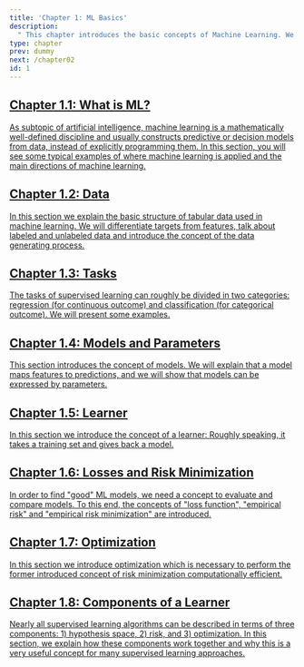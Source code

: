 ```yaml
---
title: 'Chapter 1: ML Basics'
description:
  " This chapter introduces the basic concepts of Machine Learning. We focus on supervised learning, explain the difference between regression and classification, show how to evaluate and compare Machine Learning models and formalize the concept of learning."
type: chapter
prev: dummy
next: /chapter02
id: 1
---
```



<section class="c72e2d57">
  <h2 class="_5e0ebe7a">
  <a class="_46224d00 _7e2d93b5" href="/chapter01-01-basics-whatisml">Chapter 1.1: What is ML?</a>

  </h2>
  <p class="de526628">
  <a class="_46224d00 _7e2d93b5" href="/chapter01-01-basics-whatisml"> As subtopic of artificial intelligence, machine learning is a mathematically well-defined discipline and usually constructs predictive or decision models from data, instead of explicitly programming them. In this section, you will see some typical examples of where machine learning is applied and the main directions of machine learning.</a>
  </p>
</section>





<section class="c72e2d57">
  <h2 class="_5e0ebe7a">
  <a class="_46224d00 _7e2d93b5" href="/chapter01-02-basics-data">Chapter 1.2: Data</a>

  </h2>
  <p class="de526628">
  <a class="_46224d00 _7e2d93b5" href="/chapter01-02-basics-data"> In this section we explain the basic structure of tabular data used in machine learning. We will differentiate targets from features, talk about labeled and unlabeled data and introduce the concept of the data generating process.</a>
  </p>
</section>





<section class="c72e2d57">
  <h2 class="_5e0ebe7a">
  <a class="_46224d00 _7e2d93b5" href="/chapter01-03-basics-tasks">Chapter 1.3: Tasks</a>

  </h2>
  <p class="de526628">
  <a class="_46224d00 _7e2d93b5" href="/chapter01-03-basics-tasks"> The tasks of supervised learning can roughly be divided in two categories: regression (for continuous outcome) and classification (for categorical outcome). We will present some examples.</a>
  </p>
</section>





<section class="c72e2d57">
  <h2 class="_5e0ebe7a">
  <a class="_46224d00 _7e2d93b5" href="/chapter01-04-basics-models-parameters">Chapter 1.4: Models and Parameters</a>

  </h2>
  <p class="de526628">
  <a class="_46224d00 _7e2d93b5" href="/chapter01-04-basics-models-parameters"> This section introduces the concept of models. We will explain that a model maps features to predictions, and we will show that models can be expressed by parameters.</a>
  </p>
</section>





<section class="c72e2d57">
  <h2 class="_5e0ebe7a">
  <a class="_46224d00 _7e2d93b5" href="/chapter01-05-basics-learner">Chapter 1.5: Learner</a>

  </h2>
  <p class="de526628">
  <a class="_46224d00 _7e2d93b5" href="/chapter01-05-basics-learner"> In this section we introduce the concept of a learner: Roughly speaking, it takes a training set and gives back a model.</a>
  </p>
</section>





<section class="c72e2d57">
  <h2 class="_5e0ebe7a">
  <a class="_46224d00 _7e2d93b5" href="/chapter01-06-basics-riskminimization">Chapter 1.6: Losses and Risk Minimization</a>

  </h2>
  <p class="de526628">
  <a class="_46224d00 _7e2d93b5" href="/chapter01-06-basics-riskminimization"> In order to find "good" ML models, we need a concept to evaluate and compare models. To this end, the concepts of "loss function", "empirical risk" and "empirical risk minimization" are introduced.</a>
  </p>
</section>





<section class="c72e2d57">
  <h2 class="_5e0ebe7a">
  <a class="_46224d00 _7e2d93b5" href="/chapter01-07-basics-optimization">Chapter 1.7: Optimization</a>

  </h2>
  <p class="de526628">
  <a class="_46224d00 _7e2d93b5" href="/chapter01-07-basics-optimization"> In this section we introduce optimization which is necessary to perform the former introduced concept of risk minimization computationally efficient.</a>
  </p>
</section>





<section class="c72e2d57">
  <h2 class="_5e0ebe7a">
  <a class="_46224d00 _7e2d93b5" href="/chapter01-08-basics-learnercomponents-hro">Chapter 1.8: Components of a Learner</a>

  </h2>
  <p class="de526628">
  <a class="_46224d00 _7e2d93b5" href="/chapter01-08-basics-learnercomponents-hro"> Nearly all supervised learning algorithms can be described in terms of three components: 1) hypothesis space, 2) risk, and 3) optimization. In this section, we explain how these components work together and why this is a very useful concept for many supervised learning approaches.</a>
  </p>
</section>




